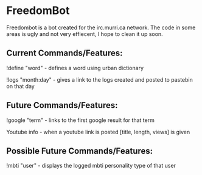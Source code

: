 FreedomBot
==========

Freedombot is a bot created for the irc.murri.ca network. The code in some areas is ugly and not very effiecent, I hope to clean it up soon.


Current Commands/Features:
-----------------------------------
!define "word" - defines a word using urban dictionary 

!logs "month:day" - gives a link to the logs created and posted to pastebin on that day


Future Commands/Features:
-----------------------------------
!google "term" - links to the first google result for that term

Youtube info - when a youtube link is posted [title, length, views] is given 


Possible Future Commands/Features:
-----------------------------------
!mbti "user" - displays the logged mbti personality type of that user

